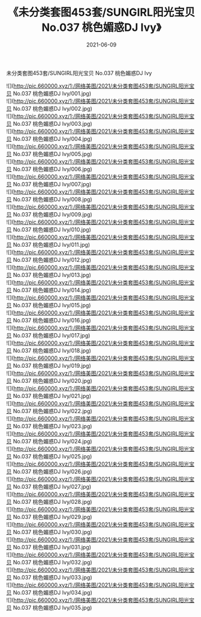 ﻿---
layout: post
title:  《未分类套图453套/SUNGIRL阳光宝贝 No.037 桃色媚惑DJ Ivy》
date:   2021-06-09
img: http://pic.660000.xyz/1:/网络美图/2021/未分类套图453套/SUNGIRL阳光宝贝 No.037 桃色媚惑DJ Ivy/000.jpg
categories: [美女, 清纯, 唯美]
---

未分类套图453套/SUNGIRL阳光宝贝 No.037 桃色媚惑DJ Ivy

 ![](http://pic.660000.xyz/1:/网络美图/2021/未分类套图453套/SUNGIRL阳光宝贝 No.037 桃色媚惑DJ Ivy/001.jpg) <br>![](http://pic.660000.xyz/1:/网络美图/2021/未分类套图453套/SUNGIRL阳光宝贝 No.037 桃色媚惑DJ Ivy/002.jpg) <br>![](http://pic.660000.xyz/1:/网络美图/2021/未分类套图453套/SUNGIRL阳光宝贝 No.037 桃色媚惑DJ Ivy/003.jpg) <br>![](http://pic.660000.xyz/1:/网络美图/2021/未分类套图453套/SUNGIRL阳光宝贝 No.037 桃色媚惑DJ Ivy/004.jpg) <br>![](http://pic.660000.xyz/1:/网络美图/2021/未分类套图453套/SUNGIRL阳光宝贝 No.037 桃色媚惑DJ Ivy/005.jpg) <br>![](http://pic.660000.xyz/1:/网络美图/2021/未分类套图453套/SUNGIRL阳光宝贝 No.037 桃色媚惑DJ Ivy/006.jpg) <br>![](http://pic.660000.xyz/1:/网络美图/2021/未分类套图453套/SUNGIRL阳光宝贝 No.037 桃色媚惑DJ Ivy/007.jpg) <br>![](http://pic.660000.xyz/1:/网络美图/2021/未分类套图453套/SUNGIRL阳光宝贝 No.037 桃色媚惑DJ Ivy/008.jpg) <br>![](http://pic.660000.xyz/1:/网络美图/2021/未分类套图453套/SUNGIRL阳光宝贝 No.037 桃色媚惑DJ Ivy/009.jpg) <br>![](http://pic.660000.xyz/1:/网络美图/2021/未分类套图453套/SUNGIRL阳光宝贝 No.037 桃色媚惑DJ Ivy/010.jpg) <br>![](http://pic.660000.xyz/1:/网络美图/2021/未分类套图453套/SUNGIRL阳光宝贝 No.037 桃色媚惑DJ Ivy/011.jpg) <br>![](http://pic.660000.xyz/1:/网络美图/2021/未分类套图453套/SUNGIRL阳光宝贝 No.037 桃色媚惑DJ Ivy/012.jpg) <br>![](http://pic.660000.xyz/1:/网络美图/2021/未分类套图453套/SUNGIRL阳光宝贝 No.037 桃色媚惑DJ Ivy/013.jpg) <br>![](http://pic.660000.xyz/1:/网络美图/2021/未分类套图453套/SUNGIRL阳光宝贝 No.037 桃色媚惑DJ Ivy/014.jpg) <br>![](http://pic.660000.xyz/1:/网络美图/2021/未分类套图453套/SUNGIRL阳光宝贝 No.037 桃色媚惑DJ Ivy/015.jpg) <br>![](http://pic.660000.xyz/1:/网络美图/2021/未分类套图453套/SUNGIRL阳光宝贝 No.037 桃色媚惑DJ Ivy/016.jpg) <br>![](http://pic.660000.xyz/1:/网络美图/2021/未分类套图453套/SUNGIRL阳光宝贝 No.037 桃色媚惑DJ Ivy/017.jpg) <br>![](http://pic.660000.xyz/1:/网络美图/2021/未分类套图453套/SUNGIRL阳光宝贝 No.037 桃色媚惑DJ Ivy/018.jpg) <br>![](http://pic.660000.xyz/1:/网络美图/2021/未分类套图453套/SUNGIRL阳光宝贝 No.037 桃色媚惑DJ Ivy/019.jpg) <br>![](http://pic.660000.xyz/1:/网络美图/2021/未分类套图453套/SUNGIRL阳光宝贝 No.037 桃色媚惑DJ Ivy/020.jpg) <br>![](http://pic.660000.xyz/1:/网络美图/2021/未分类套图453套/SUNGIRL阳光宝贝 No.037 桃色媚惑DJ Ivy/021.jpg) <br>![](http://pic.660000.xyz/1:/网络美图/2021/未分类套图453套/SUNGIRL阳光宝贝 No.037 桃色媚惑DJ Ivy/022.jpg) <br>![](http://pic.660000.xyz/1:/网络美图/2021/未分类套图453套/SUNGIRL阳光宝贝 No.037 桃色媚惑DJ Ivy/023.jpg) <br>![](http://pic.660000.xyz/1:/网络美图/2021/未分类套图453套/SUNGIRL阳光宝贝 No.037 桃色媚惑DJ Ivy/024.jpg) <br>![](http://pic.660000.xyz/1:/网络美图/2021/未分类套图453套/SUNGIRL阳光宝贝 No.037 桃色媚惑DJ Ivy/025.jpg) <br>![](http://pic.660000.xyz/1:/网络美图/2021/未分类套图453套/SUNGIRL阳光宝贝 No.037 桃色媚惑DJ Ivy/026.jpg) <br>![](http://pic.660000.xyz/1:/网络美图/2021/未分类套图453套/SUNGIRL阳光宝贝 No.037 桃色媚惑DJ Ivy/027.jpg) <br>![](http://pic.660000.xyz/1:/网络美图/2021/未分类套图453套/SUNGIRL阳光宝贝 No.037 桃色媚惑DJ Ivy/028.jpg) <br>![](http://pic.660000.xyz/1:/网络美图/2021/未分类套图453套/SUNGIRL阳光宝贝 No.037 桃色媚惑DJ Ivy/029.jpg) <br>![](http://pic.660000.xyz/1:/网络美图/2021/未分类套图453套/SUNGIRL阳光宝贝 No.037 桃色媚惑DJ Ivy/030.jpg) <br>![](http://pic.660000.xyz/1:/网络美图/2021/未分类套图453套/SUNGIRL阳光宝贝 No.037 桃色媚惑DJ Ivy/031.jpg) <br>![](http://pic.660000.xyz/1:/网络美图/2021/未分类套图453套/SUNGIRL阳光宝贝 No.037 桃色媚惑DJ Ivy/032.jpg) <br>![](http://pic.660000.xyz/1:/网络美图/2021/未分类套图453套/SUNGIRL阳光宝贝 No.037 桃色媚惑DJ Ivy/033.jpg) <br>![](http://pic.660000.xyz/1:/网络美图/2021/未分类套图453套/SUNGIRL阳光宝贝 No.037 桃色媚惑DJ Ivy/034.jpg) <br>![](http://pic.660000.xyz/1:/网络美图/2021/未分类套图453套/SUNGIRL阳光宝贝 No.037 桃色媚惑DJ Ivy/035.jpg) <br>